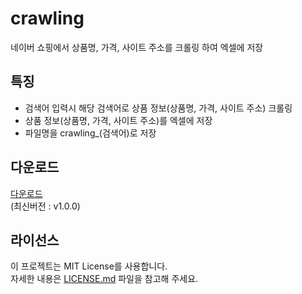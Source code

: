 # crawling
네이버 쇼핑에서 상품명, 가격, 사이트 주소를 크롤링 하여 엑셀에 저장


## 특징
* 검색어 입력시 해당 검색어로 상품 정보(상품명, 가격, 사이트 주소) 크롤링
* 상품 정보(상품명, 가격, 사이트 주소)를 엑셀에 저장
* 파일명을 crawling_(검색어)로 저장


## 다운로드
[다운로드](https://github.com/dj3-projects/crawling/releases/tag/v1.0.0)  
(최신버전 : v1.0.0)


## 라이선스
이 프로젝트는 MIT License를 사용합니다.  
자세한 내용은 [LICENSE.md](LICENSE) 파일을 참고해 주세요.
